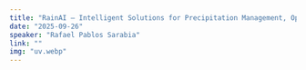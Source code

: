 ```yaml
---
title: "RainAI – Intelligent Solutions for Precipitation Management, Optimization, and Prediction"
date: "2025-09-26"
speaker: "Rafael Pablos Sarabia"
link: ""
img: "uv.webp"
---
```

